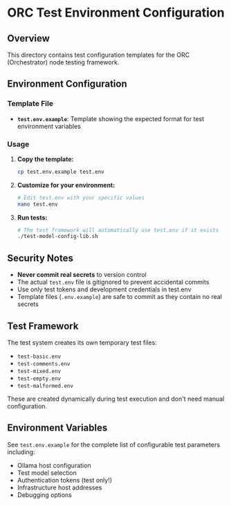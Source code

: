 # ORC Test Environment Configuration

## Overview

This directory contains test configuration templates for the ORC (Orchestrator) node testing framework.

## Environment Configuration

### Template File

- **`test.env.example`**: Template showing the expected format for test environment variables

### Usage

1. **Copy the template:**
   ```bash
   cp test.env.example test.env
   ```

2. **Customize for your environment:**
   ```bash
   # Edit test.env with your specific values
   nano test.env
   ```

3. **Run tests:**
   ```bash
   # The test framework will automatically use test.env if it exists
   ./test-model-config-lib.sh
   ```

## Security Notes

- **Never commit real secrets** to version control
- The actual `test.env` file is gitignored to prevent accidental commits
- Use only test tokens and development credentials in test.env
- Template files (`.env.example`) are safe to commit as they contain no real secrets

## Test Framework

The test system creates its own temporary test files:
- `test-basic.env`
- `test-comments.env` 
- `test-mixed.env`
- `test-empty.env`
- `test-malformed.env`

These are created dynamically during test execution and don't need manual configuration.

## Environment Variables

See `test.env.example` for the complete list of configurable test parameters including:
- Ollama host configuration
- Test model selection
- Authentication tokens (test only!)
- Infrastructure host addresses
- Debugging options
